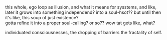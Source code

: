this whole, ego loop as illusion,
and what it means for sysstems, and
like, later it grows into something independend? into a soul-hsot??
but until then it's like, this soup of just existence?\
gotta refine it into a proper soul-calling? or so?? wow tat gets like, what?

individuated consciousnesses, the dropping of barriers
the fractality of self.